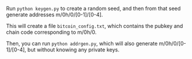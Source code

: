 Run `python keygen.py` to create a random seed, and then from that seed generate addresses m/0h/0/[0-1]/[0-4].

This will create a file `bitcoin_config.txt`, which contains the pubkey and chain code corresponding to m/0h/0.

Then, you can run `python addrgen.py`, which will also generate m/0h/0/[0-1]/[0-4], but without knowing any private keys.